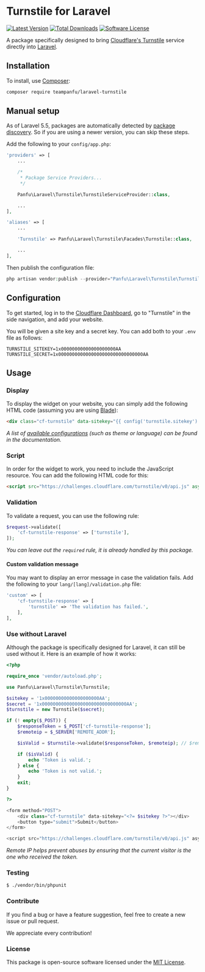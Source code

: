 # Turnstile for Laravel

[![Latest Version](https://img.shields.io/github/release/teampanfu/laravel-turnstile.svg?style=flat-square)](https://github.com/teampanfu/laravel-turnstile/releases)
[![Total Downloads](https://img.shields.io/packagist/dt/teampanfu/laravel-turnstile.svg?style=flat-square)](https://packagist.org/packages/teampanfu/laravel-turnstile)
[![Software License](https://img.shields.io/badge/license-MIT-brightgreen.svg?style=flat-square)](LICENSE)

A package specifically designed to bring [Cloudflare's Turnstile](https://developers.cloudflare.com/turnstile) service directly into [Laravel](https://laravel.com).

## Installation

To install, use [Composer](https://getcomposer.org):

```sh
composer require teampanfu/laravel-turnstile
```

## Manual setup

As of Laravel 5.5, packages are automatically detected by [package discovery](https://laravel.com/docs/9.x/packages#package-discovery). So if you are using a newer version, you can skip these steps.

Add the following to your `config/app.php`:

```php
'providers' => [
    ...

    /*
     * Package Service Providers...
     */

    Panfu\Laravel\Turnstile\TurnstileServiceProvider::class,

    ...
],

'aliases' => [
    ...

    'Turnstile' => Panfu\Laravel\Turnstile\Facades\Turnstile::class,

    ...
],
```

Then publish the configuration file:

```php
php artisan vendor:publish --provider="Panfu\Laravel\Turnstile\TurnstileServiceProvider"
```

## Configuration

To get started, log in to the [Cloudflare Dashboard](https://dash.cloudflare.com), go to "Turnstile" in the side navigation, and add your website.

You will be given a site key and a secret key. You can add both to your `.env` file as follows:

```
TURNSTILE_SITEKEY=1x00000000000000000000AA
TURNSTILE_SECRET=1x0000000000000000000000000000000AA
```

## Usage

### Display

To display the widget on your website, you can simply add the following HTML code (assuming you are using [Blade](https://laravel.com/docs/blade)):

```html
<div class="cf-turnstile" data-sitekey="{{ config('turnstile.sitekey') }}"></div>
```

*A list of [available configurations](https://developers.cloudflare.com/turnstile/get-started/client-side-rendering/#configurations) (such as theme or language) can be found in the documentation.*

### Script

In order for the widget to work, you need to include the JavaScript resource. You can add the following HTML code for this:

```html
<script src="https://challenges.cloudflare.com/turnstile/v0/api.js" async defer></script>
```

### Validation

To validate a request, you can use the following rule:

```php
$request->validate([
    'cf-turnstile-response' => ['turnstile'],
]);
```

*You can leave out the `required` rule, it is already handled by this package.*

#### Custom validation message

You may want to display an error message in case the validation fails. Add the following to your `lang/[lang]/validation.php` file:

```php
'custom' => [
    'cf-turnstile-response' => [
        'turnstile' => 'The validation has failed.',
    ],
],
```

### Use without Laravel

Although the package is specifically designed for Laravel, it can still be used without it. Here is an example of how it works:

```php
<?php

require_once 'vendor/autoload.php';

use Panfu\Laravel\Turnstile\Turnstile;

$sitekey = '1x00000000000000000000AA';
$secret = '1x0000000000000000000000000000000AA';
$turnstile = new Turnstile($secret);

if (! empty($_POST)) {
    $responseToken = $_POST['cf-turnstile-response'];
    $remoteip = $_SERVER['REMOTE_ADDR'];

    $isValid = $turnstile->validate($responseToken, $remoteip); // $remoteip is optional

    if ($isValid) {
        echo 'Token is valid.';
    } else {
        echo 'Token is not valid.';
    }
    exit;
}

?>

<form method="POST">
    <div class="cf-turnstile" data-sitekey="<?= $sitekey ?>"></div>
    <button type="submit">Submit</button>
</form>

<script src="https://challenges.cloudflare.com/turnstile/v0/api.js" async defer></script>
```

*Remote IP helps prevent abuses by ensuring that the current visitor is the one who received the token.*

### Testing

```sh
$ ./vendor/bin/phpunit
```

### Contribute

If you find a bug or have a feature suggestion, feel free to create a new issue or pull request.

We appreciate every contribution!

### License

This package is open-source software licensed under the [MIT License](LICENSE).
